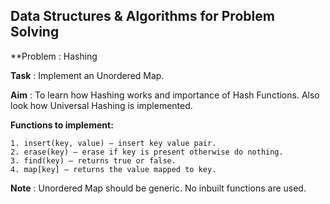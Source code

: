 ## Data Structures & Algorithms for Problem Solving

**Problem : Hashing

**Task** : Implement an Unordered Map.

**Aim** : To learn how Hashing works and importance of Hash Functions. Also look how Universal Hashing is implemented.

**Functions to implement:**
```
1. insert(key, value) – insert key value pair.
2. erase(key) – erase if key is present otherwise do nothing.
3. find(key) – returns true or false.
4. map[key] – returns the value mapped to key.
```
**Note** : Unordered Map should be generic. No inbuilt functions are used.
